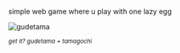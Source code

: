 simple web game where u play with one lazy egg

![gudetama](https://thumbs.gfycat.com/BogusCautiousBluegill-size_restricted.gif)

<sup>_get it? gudetama + tamagochi_</sup>